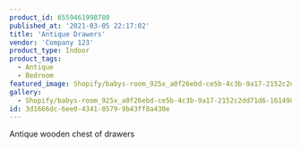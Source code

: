 ```yaml
---
product_id: 6559461998780
published_at: '2021-03-05 22:17:02'
title: 'Antique Drawers'
vendor: 'Company 123'
product_type: Indoor
product_tags:
  - Antique
  - Bedroom
featured_image: Shopify/babys-room_925x_a0f26ebd-ce5b-4c3b-9a17-2152c2dd71d6.jpg
gallery:
  - Shopify/babys-room_925x_a0f26ebd-ce5b-4c3b-9a17-2152c2dd71d6-1614983824.jpg
id: 3d1666dc-6ee0-4341-8579-9b43ff8a430e
---
```

<p>Antique wooden chest of drawers</p>